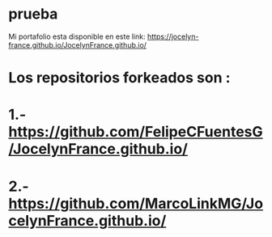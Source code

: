 # prueba

Mi portafolio esta disponible en este link:   https://jocelyn-france.github.io/JocelynFrance.github.io/
# Los repositorios forkeados son :
# 1.- https://github.com/FelipeCFuentesG/JocelynFrance.github.io/
# 2.- https://github.com/MarcoLinkMG/JocelynFrance.github.io/
